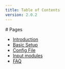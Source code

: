 ```yaml
---
title: Table of Contents
version: 2.0.2
---
```


<article markdown="1">
# Pages

-	[Introduction](intro.html)
-	[Basic Setup](basic.html)
-	[Config File](config.html)
-	[Input modules](inputs.html)
-	[FAQ](faq.html)

</article>
